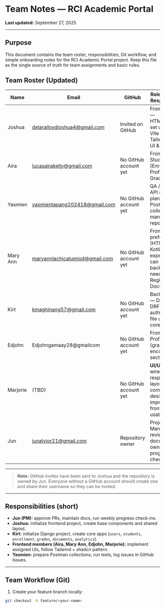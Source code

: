 # Team Notes — RCI Academic Portal

**Last updated:** September 27, 2025

---

## Purpose

This document contains the team roster, responsibilities, Git workflow, and simple onboarding notes for the RCI Academic Portal project. Keep this file as the single source of truth for team assignments and basic rules.


## Team Roster (Updated)

| Name     | Email                                                                   | GitHub                | Role / Primary Responsibility                                                                          | Notes                                          |
| -------- | ----------------------------------------------------------------------- | --------------------- | ------------------------------------------------------------------------------------------------------ | ---------------------------------------------- |
| Joshua   | [delaralloydjoshua4@gmail.com](mailto:delaralloydjoshua4@gmail.com)     | Invited on GitHub     | Frontend Lead — HTML/CSS/JS, set up React Vite + Tailwind, base UI & layout                            | Guide other frontend members                   |
| Aira     | [lucasairakelly@gmail.com](mailto:lucasairakelly@gmail.com)             | No GitHub account yet | Frontend — Student UI (Enrollment, Profile, Grades)                                                    | Learn React/Tailwind; work with Joshua         |
| Yasmien  | [yasmientapang202418@gmail.com](mailto:yasmientapang202418@gmail.com)   | No GitHub account yet | QA / Testing — API & UI test plans, Postman collections, manual test reports                           | Report bugs to Jun and assignees               |
| Mary Ann | [maryannlachicalumjod@gmail.com](mailto:maryannlachicalumjod@gmail.com) | No GitHub account yet | Frontend preferred (HTML/CSS, Kotlin experience), can help backend if needed — Registrar UI, Documents | Can help gym membership mini-feature if needed |
| Kirt     | [kmaghinang57@gmail.com](mailto:kmaghinang57@gmail.com)                 | No GitHub account yet | Backend Lead — Django + DRF, models, auth (JWT), file uploads, core APIs                               | Set up Django apps & DB seed data              |
| Edjohn   | Edjohngamaay28@gmailcom                                                 | No GitHub account yet | Frontend — Professor UI (grade encoding, section view)                                                 | Coordinate with Kirt for API contracts         |
| Marjorie | (TBD)                                                                   | No GitHub account yet | **UI/UX Lead** — wireframes, responsive layouts, component design, improve frontend usability          | Supports all frontend members                  |
| Jun      | [junalvior21@gmail.com](mailto:junalvior21@gmail.com)                   | Repository owner      | Project Manager — PR reviews, documentation owner, progress checks                                     | Approves PRs into `main`                       |

---

> **Note:** GitHub invites have been sent to Joshua and the repository is owned by Jun. Everyone without a GitHub account should create one and share their username so they can be invited.

---

## Responsibilities (short)

* **Jun (PM):** approve PRs, maintain docs, run weekly progress check-ins.
* **Joshua:** initialize frontend project, create base components and shared layout.
* **Kirt:** initialize Django project, create core apps (`users`, `students`, `enrollment`, `grades`, `documents`, `analytics`).
* **Frontend members (Aira, Mary Ann, Edjohn, Marjorie):** implement assigned UIs, follow Tailwind + shadcn pattern.
* **Yasmien:** prepare Postman collections, run tests, log issues in GitHub Issues.

---

## Team Workflow (Git)

1. Create your feature branch locally:

```bash
git checkout -b feature/<your-name>



